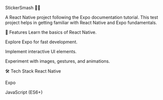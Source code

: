 StickerSmash 🎨🚀

A React Native project following the Expo documentation tutorial.
This test project helps in getting familiar with React Native and Expo fundamentals.

📌 Features
Learn the basics of React Native.

Explore Expo for fast development.

Implement interactive UI elements.

Experiment with images, gestures, and animations.

🛠 Tech Stack
React Native

Expo

JavaScript (ES6+)

